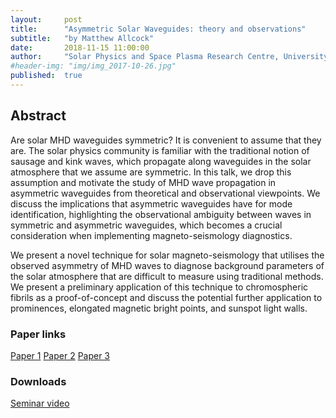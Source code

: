 ```yaml
---
layout:     post
title:      "Asymmetric Solar Waveguides: theory and observations"
subtitle:   "by Matthew Allcock"
date:       2018-11-15 11:00:00
author:     "Solar Physics and Space Plasma Research Centre, University of Sheffield"
#header-img: "img/img_2017-10-26.jpg"
published:  true
---
```


## Abstract
Are solar MHD waveguides symmetric? It is convenient to assume
that they are. The solar physics community is familiar with the traditional
notion of sausage and kink waves, which propagate along waveguides in the
solar atmosphere that we assume are symmetric. In this talk, we drop this
assumption and motivate the study of MHD wave propagation in asymmetric
waveguides from theoretical and observational viewpoints. We discuss the
implications that asymmetric waveguides have for mode identification,
highlighting the observational ambiguity between waves in symmetric and
asymmetric waveguides, which becomes a crucial consideration when
implementing magneto-seismology diagnostics.

We present a novel technique for solar magneto-seismology that utilises
the observed asymmetry of MHD waves to diagnose background parameters of
the solar atmosphere that are difficult to measure using traditional
methods. We present a preliminary application of this technique to
chromospheric fibrils as a proof-of-concept and discuss the potential
further application to prominences, elongated magnetic bright points, and
sunspot light walls.

### Paper links

[Paper 1](http://adsabs.harvard.edu/abs/2017SoPh..292...35A)
[Paper 2](http://adsabs.harvard.edu/abs/2018ApJ...853..136K)
[Paper 3](http://adsabs.harvard.edu/abs/2018ApJ...855...90A)

### Downloads

[Seminar video](https://folk.uio.no/tiago/espos/videos/2018-11-25-Allcock.mp4)
